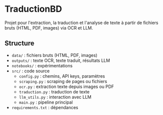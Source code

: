 # TraductionBD

Projet pour l'extraction, la traduction et l'analyse de texte à partir de fichiers bruts (HTML, PDF, images) via OCR et LLM.

## Structure

- `data/` : fichiers bruts (HTML, PDF, images)
- `outputs/` : texte OCR, texte traduit, résultats LLM
- `notebooks/` : expérimentations
- `src/` : code source
  - `config.py` : chemins, API keys, paramètres
  - `scraping.py` : scraping de pages ou fichiers
  - `ocr.py` : extraction texte depuis images ou PDF
  - `traduction.py` : traduction de texte
  - `llm_utils.py` : interaction avec LLM
  - `main.py` : pipeline principal
- `requirements.txt` : dépendances
